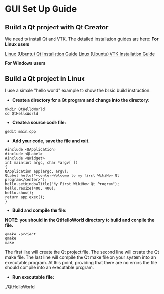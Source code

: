 # GUI Set Up Guide

## Build a Qt project with Qt Creator
We need to install Qt and VTK. The detailed installation guides are here: 
**For Linux users**

[Linux (Ubuntu) Qt Installation Guide](https://github.com/ENGN2912B-2018/HPC-A/blob/gui/Qt%20installation%20guide.md)
[Linux (Ubuntu) VTK Installation Guide](https://github.com/ENGN2912B-2018/HPC-A/blob/gui/VTK%20installation%20guide.md)

**For Windows users**

## Build a Qt project in Linux
I use a simple "hello world" example to show the basic build instruction.

- **Create a directory for a Qt program and change into the directory:**
```
mkdir QtHelloWorld
cd QtHelloWorld
```

- **Create a source code file:**

```
gedit main.cpp
```
- **Add your code, save the file and exit.**
```
#include <QApplication>
#include <QLabel>
#include <QWidget>
int main(int argc, char *argv[ ])
{
QApplication app(argc, argv);
QLabel hello("<center>Welcome to my first WikiHow Qt program</center>");
hello.setWindowTitle("My First WikiHow Qt Program");
hello.resize(400, 400);
hello.show();
return app.exec();
}
```


- **Build and compile the file:**

**NOTE: you should in the QtHelloWorld directory to build and conpile the file.**

```
qmake -project
qmake
make
```
The first line will create the Qt project file.
The second line will create the Qt make file.
The last line will compile the Qt make file on your system into an executable program. At this point, providing that there are no errors the file should compile into an executable program.

- **Run executable file:**

 ./QtHelloWorld
